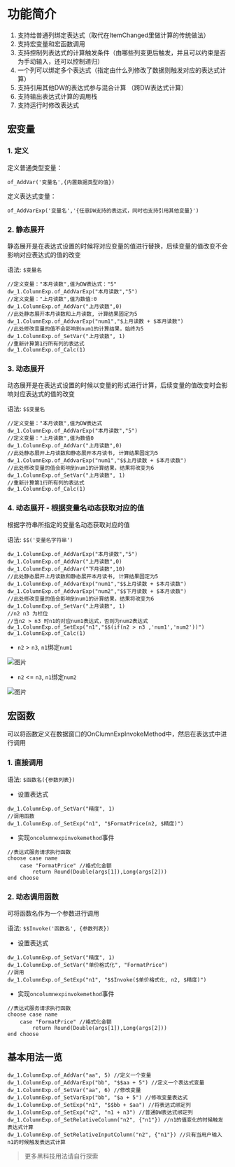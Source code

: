 # 功能简介

1. 支持给普通列绑定表达式（取代在ItemChanged里做计算的传统做法）
2. 支持宏变量和宏函数调用
3. 支持控制列表达式的计算触发条件（由哪些列变更后触发，并且可以约束是否为手动输入，还可以控制递归）
4. 一个列可以绑定多个表达式（指定由什么列修改了数据则触发对应的表达式计算）
5. 支持引用其他DW的表达式参与混合计算 （跨DW表达式计算）
6. 支持输出表达式计算的调用栈
7. 支持运行时修改表达式

## 宏变量

### 1. 定义

定义普通类型变量：

```
of_AddVar('变量名',{内置数据类型的值})
```

定义表达式变量：

```
of_AddVarExp('变量名','{任意DW支持的表达式，同时也支持引用其他变量}')
```

### 2. 静态展开

静态展开是在表达式设置的时候将对应变量的值进行替换，后续变量的值改变不会影响对应表达式的值的改变

语法: `$变量名`

```
//定义变量："本月读数",值为DW表达式："5"
dw_1.ColumnExp.of_AddVarExp("本月读数","5")
//定义变量："上月读数",值为数值:0
dw_1.ColumnExp.of_AddVar("上月读数",0)
//此处静态展开本月读数和上月读数, 计算结果固定为5
dw_1.ColumnExp.of_AddvarExp("num1","$上月读数 + $本月读数")
//此处修改变量的值不会影响到num1的计算结果，始终为5
dw_1.ColumnExp.of_SetVar("上月读数", 1)
//重新计算第1行所有列的表达式
dw_1.ColumnExp.of_Calc(1)
```

### 3. 动态展开

动态展开是在表达式设置的时候以变量的形式进行计算，后续变量的值改变时会影响对应表达式的值的改变

语法: `$$变量名`

```
//定义变量："本月读数",值为DW表达式
dw_1.ColumnExp.of_AddVarExp("本月读数","5")
//定义变量："上月读数",值为数值0
dw_1.ColumnExp.of_AddVar("上月读数",0)
//此处静态展开上月读数和静态展开本月读书, 计算结果固定为5
dw_1.ColumnExp.of_AddvarExp("num1","$$上月读数 + $本月读数")
//此处修改变量的值会影响到num1的计算结果，结果将改变为6
dw_1.ColumnExp.of_SetVar("上月读数", 1)
//重新计算第1行所有列的表达式
dw_1.ColumnExp.of_Calc(1)
```

### 4. 动态展开 - 根据变量名动态获取对应的值

根据字符串所指定的变量名动态获取对应的值

语法: `$$('变量名字符串')`

```
dw_1.ColumnExp.of_AddVarExp("本月读数","5")
dw_1.ColumnExp.of_AddVar("上月读数",0)
dw_1.ColumnExp.of_AddVar("下月读数",10)
//此处静态展开上月读数和静态展开本月读书, 计算结果固定为5
dw_1.ColumnExp.of_AddvarExp("num1","$$上月读数 + $本月读数")
dw_1.ColumnExp.of_AddvarExp("num2","$$下月读数 + $本月读数")
//此处修改变量的值会影响到num1的计算结果，结果将改变为6
dw_1.ColumnExp.of_SetVar("上月读数", 1)
//n2 n3 为栏位
//当n2 > n3 时n1的对应num1表达式，否则为num2表达式
dw_1.ColumnExp.of_SetExp("n1","$$(if(n2 > n3 ,'num1','num2'))")
dw_1.ColumnExp.of_Calc(1)
```

- `n2` > `n3`, `n1`绑定`num1`

![图片](https://user-images.githubusercontent.com/38213294/152972931-9e589f98-2f0d-4c38-8f4b-4156bb2dc612.png)

- `n2` <= `n3`, `n1`绑定`num2`

![图片](https://user-images.githubusercontent.com/38213294/152973091-f683b0c9-6dad-4bb3-a3f0-e01191a658e6.png)

## 宏函数

可以将函数定义在数据窗口的OnClumnExpInvokeMethod中，然后在表达式中进行调用

### 1. 直接调用

语法: `$函数名({参数列表})`

- 设置表达式

```
dw_1.ColumnExp.of_SetVar("精度", 1)
//调用函数
dw_1.ColumnExp.of_SetExp("n1", "$FormatPrice(n2, $精度)")
```

- 实现`oncolumnexpinvokemethod`事件

```
//表达式服务请求执行函数
choose case name
    case "FormatPrice" //格式化金额
        return Round(Double(args[1]),Long(args[2]))
end choose
```

### 2. 动态调用函数

可将函数名作为一个参数进行调用

语法: `$$Invoke('函数名', {参数列表})`

- 设置表达式
```
dw_1.ColumnExp.of_SetVar("精度", 1)
dw_1.ColumnExp.of_SetVar("单价格式化", "FormatPrice")
//调用
dw_1.ColumnExp.of_SetExp("n1", "$$Invoke($单价格式化, n2, $精度)")
```

- 实现`oncolumnexpinvokemethod`事件
```
//表达式服务请求执行函数
choose case name
    case "FormatPrice" //格式化金额
        return Round(Double(args[1]),Long(args[2]))
end choose
```

## 基本用法一览

```
dw_1.ColumnExp.of_AddVar("aa", 5) //定义一个变量
dw_1.ColumnExp.of_AddVarExp("bb", "$$aa + 5") //定义一个表达式变量
dw_1.ColumnExp.of_SetVar("aa", 6) //修改变量
dw_1.ColumnExp.of_SetVarExp("bb", "$a + 5") //修改变量表达式
dw_1.ColumnExp.of_SetExp("n1", "$$bb + $aa") //将表达式绑定列
dw_1.ColumnExp.of_SetExp("n2", "n1 + n3") //普通DW表达式绑定列
dw_1.ColumnExp.of_SetRelativeColumn("n2", {"n1"}) //n1的值变化的时候触发表达式计算
dw_1.ColumnExp.of_SetRelativeInputColumn("n2", {"n1"}) //只有当用户输入n1的时候触发表达式计算
```

> 更多黑科技用法请自行探索
